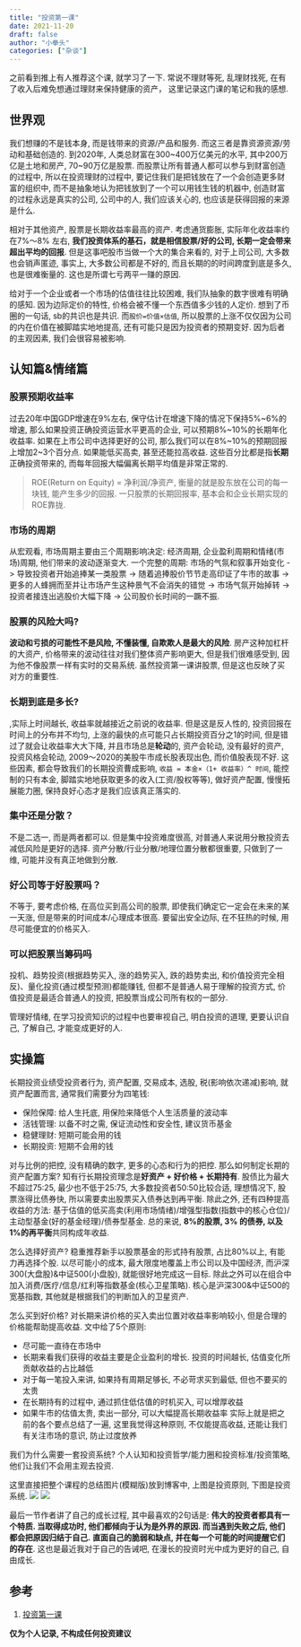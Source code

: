 ```yaml
---
title: "投资第一课"
date: 2021-11-20
draft: false
author: "小拳头"
categories: ["杂谈"]
---
```


之前看到推上有人推荐这个课, 就学习了一下. 常说不理财等死, 乱理财找死, 在有了收入后难免想通过理财来保持健康的资产， 这里记录这门课的笔记和我的感想.

## 世界观
我们想赚的不是钱本身, 而是钱带来的资源/产品和服务. 而这三者是靠资源资源/劳动和基础创造的. 到2020年, 人类总财富在300~400万亿美元的水平, 其中200万亿是土地和房产, 70~90万亿是股票. 而股票让所有普通人都可以参与到财富创造的过程中, 所以在投资理财的过程中, 要记住我们是把钱放在了一个会创造更多财富的组织中, 而不是抽象地认为把钱放到了一个可以用钱生钱的机器中, 创造财富的过程永远是真实的公司, 公司中的人, 我们应该关心的, 也应该是获得回报的来源是什么.

相对于其他资产, 股票是长期收益率最高的资产. 考虑通货膨胀, 实际年化收益率约在7%～8% 左右, **我们投资体系的基石，就是相信股票/好的公司, 长期一定会带来超出平均的回报**. 但是这事吧股市当做一个大的集合来看的, 对于上司公司, 大多数也会销声匿迹, 事实上, 大多数公司都是不好的, 而且长期的的时间跨度到底是多久, 也是很难衡量的. 这也是所谓七亏两平一赚的原因.

给对于一个企业或者一个市场的估值往往比较困难, 我们队抽象的数字很难有明确的感知. 因为边际定价的特性, 价格会被不懂一个东西值多少钱的人定价. 想到了币圈的一句话, sb的共识也是共识. 而`股价=价值×估值`, 所以股票的上涨不仅仅因为公司的内在价值在被脚踏实地地提高, 还有可能只是因为投资者的预期变好. 因为后者的主观因素, 我们会很容易被影响.

## 认知篇&情绪篇
### 股票预期收益率
过去20年中国GDP增速在9%左右, 保守估计在增速下降的情况下保持5%~6%的增速, 那么如果投资正确投资运营水平更高的企业, 可以预期8%~10%的长期年化收益率. 如果在上市公司中选择更好的公司, 那么我们可以在8%~10%的预期回报上增加2~3个百分点. 如果能低买高卖, 甚至还能拉高收益. 这些百分比都是指**长期**正确投资带来的, 而每年回报大幅偏离长期平均值是非常正常的.

> ROE(Return on Equity) = 净利润/净资产, 衡量的就是股东放在公司的每一块钱, 能产生多少的回报. 一只股票的长期回报率, 基本会和企业长期实现的ROE靠拢.

### 市场的周期
从宏观看, 市场周期主要由三个周期影响决定: 经济周期, 企业盈利周期和情绪(市场)周期, 他们带来的波动逐渐变大. 一个完整的周期: 市场的气氛和叙事开始变化 -> 导致投资者开始追捧某一类股票 -> 随着追捧股价节节走高印证了牛市的故事 -> 更多的人蜂拥而至并让市场产生这种景气不会消失的错觉 -> 市场气氛开始掉转 -> 投资者接连出逃股价大幅下降 -> 公司股价长时间的一蹶不振.

### 股票的风险大吗? 
**波动和亏损的可能性不是风险, 不懂装懂, 自欺欺人是最大的风险**. 房产这种加杠杆的大资产, 价格带来的波动往往对我们整体资产影响更大, 但是我们很难感受到, 因为他不像股票一样有实时的交易系统. 虽然投资第一课讲股票, 但是这也反映了买对方的重要性.

### 长期到底是多长?
,实际上时间越长, 收益率就越接近之前说的收益率. 但是这是反人性的, 投资回报在时间上的分布并不均匀, 上涨的最快的点可能只占长期投资百分之1的时间, 但是错过了就会让收益率大大下降, 并且市场总是**轮动**的, 资产会轮动, 没有最好的资产, 投资风格会轮动, 2009～2020的美股牛市成长股表现出色, 而价值股表现不好. 这些因素, 都会导致我们的长期投资曹成影响, `收益 = 本金×（1+ 收益率）^ 时间`, 能控制的只有本金, 脚踏实地地获取更多的收入(工资/股权等等), 做好资产配置, 慢慢拓展能力圈, 保持良好心态才是我们应该真正落实的. 

### 集中还是分散？
不是二选一, 而是两者都可以. 但是集中投资难度很高, 对普通人来说用分散投资去减低风险是更好的选择. 资产分散/行业分散/地理位置分散都很重要, 只做到了一维, 可能并没有真正地做到分散.

### 好公司等于好股票吗？
不等于, 要考虑价格, 在高位买到高公司的股票, 即使我们确定它一定会在未来的某一天涨, 但是带来的时间成本/心理成本很高. 要留出安全边际, 在不狂热的时候, 用尽可能便宜的价格买入.

### 可以把股票当筹码吗
投机、趋势投资(根据趋势买入, 涨的趋势买入, 跌的趋势卖出, 和价值投资完全相反)、量化投资(通过模型预测)都能赚钱, 但都不是普通人易于理解的投资方式, 价值投资是最适合普通人的投资, 把股票当成公司所有权的一部分. 

管理好情绪, 在学习投资知识的过程中也要审视自己, 明白投资的道理, 更要认识自己, 了解自己, 才能变成更好的人.

## 实操篇
长期投资业绩受投资者行为, 资产配置, 交易成本, 选股, 税(影响依次递减)影响, 就资产配置而言, 通常我们需要分为四笔钱:
- 保险保障: 给人生托底, 用保险来降低个人生活质量的波动率
- 活钱管理: 以备不时之需, 保证流动性和安全性, 建议货币基金
- 稳健理财: 短期可能会用的钱
- 长期投资: 短期不会用的钱

对与比例的把控, 没有精确的数字, 更多的心态和行为的把控. 那么如何制定长期的资产配置方案? 知有行长期投资理念是**好资产 + 好价格 + 长期持有**. 股债比为最大不超过75:25, 最少也不低于25:75, 大多数投资者50:50比较合适, 理想情况下, 股票涨得比债券快, 所以需要卖出股票买入债券达到再平衡. 除此之外, 还有四种提高收益的方法: 基于估值的低买高卖(利用市场情绪)/增强型指数(指数中的核心仓位)/主动型基金(好的基金经理)/债券型基金. 总的来说, **8%的股票, 3% 的债券, 以及1%的再平衡**共同构成年收益. 

怎么选择好资产? 稳重推荐新手以股票基金的形式持有股票, 占比80%以上, 有能力再选择个股. 以尽可能小的成本, 最大限度地覆盖上市公司以及中国经济, 而沪深300(大盘股)&中证500(小盘股), 就能很好地完成这一目标. 除此之外可以在组合中加入消费/医疗/信息/红利等指数基金(核心卫星策略). 核心是沪深300&中证500的宽基指数, 其他就是根据我们的判断加入的卫星资产. 

怎么买到好价格? 对长期来讲价格的买入卖出位置对收益率影响较小, 但是合理的价格能帮助提高收益. 文中给了5个原则:
- 尽可能一直待在市场中
- 长期来看我们获得的收益主要是企业盈利的增长. 投资的时间越长, 估值变化所贡献收益的占比越低
- 对于每一笔投入来讲, 如果持有周期足够长, 不必苛求买到最低, 但也不要买的太贵
- 在长期持有的过程中, 通过抓住低估值的时机买入, 可以增厚收益
- 如果牛市的估值太贵, 卖出一部分, 可以大幅提高长期收益率
实际上就是把之前的各个要点总结了一遍, 这里我觉得这种原则, 不仅能提高收益, 还能让我们有关注市场的意识, 防止过度放养

我们为什么需要一套投资系统? 个人认知和投资哲学/能力圈和投资标准/投资策略, 他们让我们不会用主观去投资. 

这里直接把整个课程的总结图片(模糊版)放到博客中, 上图是投资原则, 下图是投资系统. 
![](/68_1.png)
![](/68_2.png)

最后一节作者讲了自己的成长过程, 其中最喜欢的2句话是: **伟大的投资者都具有一个特质. 当取得成功时, 他们都倾向于认为是外界的原因. 而当遇到失败之后, 他们都会把原因归结于自己.** **直面自己的脆弱和缺点, 并在每一个可能的时间提醒它们的存在**. 这也是最近我对于自己的告诫吧, 在漫长的投资时光中成为更好的自己, 自由成长. 

## 参考
1. [投资第一课](https://time.geekbang.org/opencourse/intro/100077801)

**仅为个人记录, 不构成任何投资建议**